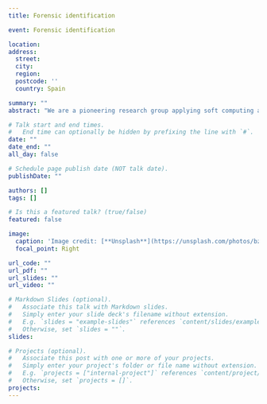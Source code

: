```yaml
---
title: Forensic identification

event: Forensic identification 

location: 
address:
  street: 
  city: 
  region: 
  postcode: ''
  country: Spain

summary: ""
abstract: "We are a pioneering research group applying soft computing and computer vision techniques to the forensic identification field since we started our collaboration with the Physical Anthropology Lab of the University of Granada headed by the prestigious Dr. Miguel Botella in 2006. After almost ten years we have published in the most prestigious journals in both the forensic and artificial intelligence fields. We have coordinated several research projects, highlighting the FP7 European Project “MEPROCS: New methodologies and protocols in forensic identification by craniofacial superimposition”. We are currently collaborating with the most prestigious forensic labs in Europe such as CAHID, LABANOF, or the Israel National Police. Our main contribution to the field refers to the automation of the Craniofacial Superimposition (CFS) technique. CFS is intended to determine whether a skull found corresponds to a particular person through the superimposition of the former over one or more photographs of the face of the latter and the posterior morphological analysis of their correspondence. An hybridization of computer vision, fuzzy logic and evolutionary algorithms resulted in the most advanced computer-aided system to assist the forensic anthropologist in the identification of a missing person by CFS, Face2Skull. This system has been developed in collaboration with the ECSC after obtaining the corresponding international patent. Further information about this research line can be found at SOCOVIFI webpage. We are now exploring new applications to other skeleton-based profiling and identification techniques."

# Talk start and end times.
#   End time can optionally be hidden by prefixing the line with `#`.
date: ""
date_end: ""
all_day: false

# Schedule page publish date (NOT talk date).
publishDate: ""

authors: []
tags: []

# Is this a featured talk? (true/false)
featured: false

image:
  caption: 'Image credit: [**Unsplash**](https://unsplash.com/photos/bzdhc5b3Bxs)'
  focal_point: Right

url_code: ""
url_pdf: ""
url_slides: ""
url_video: ""

# Markdown Slides (optional).
#   Associate this talk with Markdown slides.
#   Simply enter your slide deck's filename without extension.
#   E.g. `slides = "example-slides"` references `content/slides/example-slides.md`.
#   Otherwise, set `slides = ""`.
slides:

# Projects (optional).
#   Associate this post with one or more of your projects.
#   Simply enter your project's folder or file name without extension.
#   E.g. `projects = ["internal-project"]` references `content/project/deep-learning/index.md`.
#   Otherwise, set `projects = []`.
projects:
---
```


